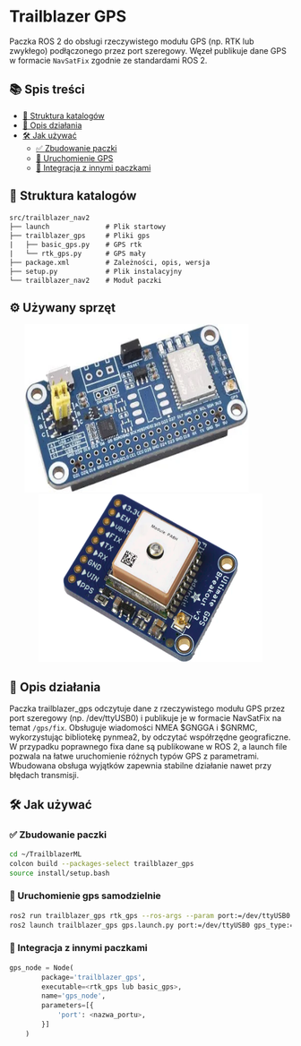 # Trailblazer GPS
Paczka ROS 2 do obsługi rzeczywistego modułu GPS (np. RTK lub zwykłego) podłączonego przez port szeregowy. Węzeł publikuje dane GPS w formacie `NavSatFix` zgodnie ze standardami ROS 2. 

## 📚 Spis treści

- [📁 Struktura katalogów](#-struktura-katalogów)
- [📄 Opis działania](#-opis-działania)
- [🛠️ Jak używać](#️-jak-używać)
    - [✅ Zbudowanie paczki](#-zbudowanie-paczki)
    - [🚀 Uruchomienie GPS](#-uruchomienie-gps-samodzielnie)
    - [🧩 Integracja z innymi paczkami](#-integracja-z-innymi-paczkami)



## 📁 Struktura katalogów
    src/trailblazer_nav2
    ├── launch              # Plik startowy
    ├── trailblazer_gps     # Pliki gps
    |   ├── basic_gps.py    # GPS rtk
    |   └── rtk_gps.py      # GPS mały
    ├── package.xml         # Zależności, opis, wersja
    ├── setup.py            # Plik instalacyjny
    └── trailblazer_nav2    # Moduł paczki

## ⚙️ Używany sprzęt


<div align="center">
    <img src="images/image-1.png" width="400" height="300" style="padding-right:50px">
    <img src="images/image-2.png" width="400" height="300">
</div>

## 📄 Opis działania
Paczka trailblazer_gps odczytuje dane z rzeczywistego modułu GPS przez port szeregowy (np. /dev/ttyUSB0) i publikuje je w formacie NavSatFix na temat `/gps/fix`. Obsługuje wiadomości NMEA $GNGGA i $GNRMC, wykorzystując bibliotekę pynmea2, by odczytać współrzędne geograficzne. W przypadku poprawnego fixa dane są publikowane w ROS 2, a launch file pozwala na łatwe uruchomienie różnych typów GPS z parametrami. Wbudowana obsługa wyjątków zapewnia stabilne działanie nawet przy błędach transmisji.

## 🛠️ Jak używać
### ✅ Zbudowanie paczki
```bash
cd ~/TrailblazerML
colcon build --packages-select trailblazer_gps
source install/setup.bash
```
### 🚀 Uruchomienie gps samodzielnie
```bash
ros2 run trailblazer_gps rtk_gps --ros-args --param port:=/dev/ttyUSB0
ros2 launch trailblazer_gps gps.launch.py port:=/dev/ttyUSB0 gps_type:=rtk_gps
```

### 🧩 Integracja z innymi paczkami
```python
gps_node = Node(
        package='trailblazer_gps',
        executable=<rtk_gps lub basic_gps>,
        name='gps_node',
        parameters=[{
            'port': <nazwa_portu>,
        }]
    )
```